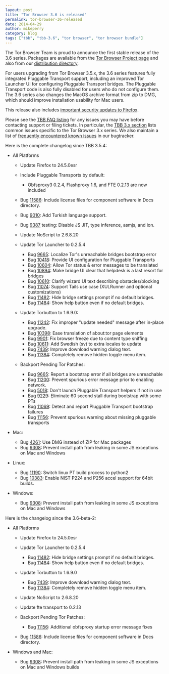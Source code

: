 ```yaml
---
layout: post
title: "Tor Browser 3.6 is released"
permalink: tor-browser-36-released
date: 2014-04-29
author: mikeperry
category: blog
tags: ["tbb", "tbb-3.6", "tor browser", "tor browser bundle"]
---
```


The Tor Browser Team is proud to announce the first stable release of the 3.6 series. Packages are available from the [Tor Browser Project page](https://www.torproject.org/download/download-easy.html) and also from our [distribution directory](https://www.torproject.org/dist/torbrowser/3.6/).

For users upgrading from Tor Browser 3.5.x, the 3.6 series features fully integrated Pluggable Transport support, including an improved Tor Launcher UI for configuring Pluggable Transport bridges. The Pluggable Transport code is also fully disabled for users who do not configure them. The 3.6 series also changes the MacOS archive format from zip to DMG, which should improve installation usability for Mac users.

This release also includes [important security updates to Firefox](https://www.mozilla.org/security/known-vulnerabilities/firefoxESR.html#firefox24.5).

Please see the [TBB FAQ listing](https://www.torproject.org/docs/faq.html.en#TBBGeneral) for any issues you may have before contacting support or filing tickets. In particular, the [TBB 3.x section](https://www.torproject.org/docs/faq.html.en#TBB3.x) lists common issues specific to the Tor Browser 3.x series. We also maintain a list of [frequently encountered known issues](https://trac.torproject.org/projects/tor/query?keywords=~tbb-helpdesk-frequent&status=!closed) in our bugtracker.

Here is the complete changelog since TBB 3.5.4:

- All Platforms
  - Update Firefox to 24.5.0esr
  - Include Pluggable Transports by default:

    - Obfsproxy3 0.2.4, Flashproxy 1.6, and FTE 0.2.13 are now included
  - Bug [11586](https://trac.torproject.org/projects/tor/ticket/11586): Include license files for component software in Docs directory.
  - Bug [9010](https://trac.torproject.org/projects/tor/ticket/9010): Add Turkish language support.
  - Bug [9387](https://trac.torproject.org/projects/tor/ticket/9387) testing: Disable JS JIT, type inference, asmjs, and ion.
  - Update NoScript to 2.6.8.20
  - Update Tor Launcher to 0.2.5.4

    - Bug [9665](https://trac.torproject.org/projects/tor/ticket/9665): Localize Tor's unreachable bridges bootstrap error
    - Bug [10418](https://trac.torproject.org/projects/tor/ticket/10418): Provide UI configuration for Pluggable Transports
    - Bug [10604](https://trac.torproject.org/projects/tor/ticket/10604): Allow Tor status & error messages to be translated
    - Bug [10894](https://trac.torproject.org/projects/tor/ticket/10894): Make bridge UI clear that helpdesk is a last resort for bridges
    - Bug [10610](https://trac.torproject.org/projects/tor/ticket/10610): Clarify wizard UI text describing obstacles/blocking
    - Bug [11074](https://trac.torproject.org/projects/tor/ticket/11074): Support Tails use case (XULRunner and optional customizations)
    - Bug [11482](https://trac.torproject.org/projects/tor/ticket/11482): Hide bridge settings prompt if no default bridges.
    - Bug [11484](https://trac.torproject.org/projects/tor/ticket/11484): Show help button even if no default bridges. 
  - Update Torbutton to 1.6.9.0:

    - Bug [11242](https://trac.torproject.org/projects/tor/ticket/11242): Fix improper "update needed" message after in-place upgrade.
    - Bug [10398](https://trac.torproject.org/projects/tor/ticket/10398): Ease translation of about:tor page elements
    - Bug [9901](https://trac.torproject.org/projects/tor/ticket/9901): Fix browser freeze due to content type sniffing
    - Bug [10611](https://trac.torproject.org/projects/tor/ticket/10611): Add Swedish (sv) to extra locales to update
    - Bug [7439](https://trac.torproject.org/projects/tor/ticket/7439): Improve download warning dialog text.
    - Bug [11384](https://trac.torproject.org/projects/tor/ticket/11384): Completely remove hidden toggle menu item. 
  - Backport Pending Tor Patches:

    - Bug [9665](https://trac.torproject.org/projects/tor/ticket/9665): Report a bootstrap error if all bridges are unreachable
    - Bug [11200](https://trac.torproject.org/projects/tor/ticket/11200): Prevent spurious error message prior to enabling network.
    - Bug [5018](https://trac.torproject.org/projects/tor/ticket/5018): Don't launch Pluggable Transport helpers if not in use
    - Bug [9229](https://trac.torproject.org/projects/tor/ticket/9229): Eliminate 60 second stall during bootstrap with some PTs
    - Bug [11069](https://trac.torproject.org/projects/tor/ticket/11069): Detect and report Pluggable Transport bootstrap failures
    - Bug [11156](https://trac.torproject.org/projects/tor/ticket/11156): Prevent spurious warning about missing pluggable transports

- Mac:
  - Bug [4261](https://trac.torproject.org/projects/tor/ticket/4261): Use DMG instead of ZIP for Mac packages
  - Bug [9308](https://trac.torproject.org/projects/tor/ticket/9308): Prevent install path from leaking in some JS exceptions on Mac and Windows 

- Linux:
  - Bug [11190](https://trac.torproject.org/projects/tor/ticket/11190): Switch linux PT build process to python2
  - Bug [10383](https://trac.torproject.org/projects/tor/ticket/10383): Enable NIST P224 and P256 accel support for 64bit builds. 

- Windows:
  - Bug [9308](https://trac.torproject.org/projects/tor/ticket/9308): Prevent install path from leaking in some JS exceptions on Mac and Windows 

Here is the changelog since the 3.6-beta-2:

- All Platforms
  - Update Firefox to 24.5.0esr
  - Update Tor Launcher to 0.2.5.4
    - Bug [11482](https://trac.torproject.org/projects/tor/ticket/11482): Hide bridge settings prompt if no default bridges.
    - Bug [11484](https://trac.torproject.org/projects/tor/ticket/11484): Show help button even if no default bridges. 

  - Update Torbutton to 1.6.9.0
    - Bug [7439](https://trac.torproject.org/projects/tor/ticket/7439): Improve download warning dialog text.
    - Bug [11384](https://trac.torproject.org/projects/tor/ticket/11384): Completely remove hidden toggle menu item. 

  - Update NoScript to 2.6.8.20
  - Update fte transport to 0.2.13
  - Backport Pending Tor Patches:
    - Bug [11156](https://trac.torproject.org/projects/tor/ticket/11156): Additional obfsproxy startup error message fixes 

  - Bug [11586](https://trac.torproject.org/projects/tor/ticket/11586): Include license files for component software in Docs directory. 

- Windows and Mac:
  - Bug [9308](https://trac.torproject.org/projects/tor/ticket/9308): Prevent install path from leaking in some JS exceptions on Mac and Windows builds 

